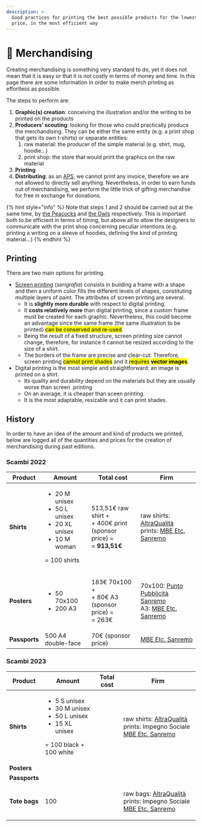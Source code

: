 ```yaml
---
description: >-
  Good practices for printing the best possible products for the lowest possible
  price, in the most efficient way
---
```


# 👕 Merchandising

Creating merchandising is something very standard to do, yet it does not mean that it is easy or that it is not costly in terms of money and time. In this page there are some information in order to make merch printing as effortless as possible.

The steps to perform are:

1. **Graphic(s) creation**: conceiving the illustration and/or the writing to be printed on the products
2. **Producers’ scouting**: looking for those who could practically produce the merchandising. They can be either the same entity (e.g. a print shop that gets its own t-shirts) or separate entities:
   1. raw material: the producer of the simple material (e.g. shirt, mug, hoodie…)
   2. print shop: the store that would print the graphics on the raw material
3. **Printing**
4. **Distributing**: as an [APS](associazione/), we cannot print any invoice, therefore we are not allowed to directly sell anything. Nevertheless, in order to earn funds out of merchandising, we perform the little trick of gifting merchandise for free in exchange for donations.

{% hint style="info" %}
Note that steps 1 and 2 should be carried out at the same time, by [the Peacocks](base-knowledge/staff/teams.md#civette) and [the Owls](base-knowledge/staff/teams.md#civette) respectively. This is important both to be efficient in terms of timing, but above all to allow the designers to communicate with the print shop concerning peculiar intentions (e.g. printing a writing on a sleeve of hoodies, defining the kind of printing material…)
{% endhint %}

## Printing

There are two main options for printing.

* [Screen printing](https://en.wikipedia.org/wiki/Screen\_printing) (_serigrafia_) consists in building a frame with a shape and then a uniform color fills the different levels of shapes, constituting multiple layers of paint. The attributes of screen printing are several.
  * It is **slightly more durable** with respect to digital printing.
  * It **costs relatively more** than digital printing, since a custom frame must be created for each graphic. Nevertheless, this could become an advantage since the same frame (the same illustration to be printed) <mark style="background-color:yellow;">can be conserved and re-used</mark>.
  * Being the result of a fixed structure, screen printing size cannot change, therefore, for instance it cannot be resized according to the size of a shirt.
  * The borders of the frame are precise and clear-cut. Therefore, screen printing <mark style="background-color:yellow;">cannot print shades</mark> and it <mark style="background-color:yellow;">requires</mark> <mark style="background-color:yellow;"></mark><mark style="background-color:yellow;">**vector images**</mark>.
* Digital printing is the most simple and straightforward: an image is printed on a shirt.
  * Its quality and durability depend on the materials but they are usually worse than screen .printing
  * On an average, it is cheaper than sceen printing.
  * It is the most adaptable, resizable and it can print shades.

## History

In order to have an idea of the amount and kind of products we printed, below are logged all of the quantities and prices for the creation of merchandising during past editions.

### Scambi 2022

| Product       | Amount                                                                                                         | Total cost                                                                                 | Firm                                                                                                                                                                                           |
| ------------- | -------------------------------------------------------------------------------------------------------------- | ------------------------------------------------------------------------------------------ | ---------------------------------------------------------------------------------------------------------------------------------------------------------------------------------------------- |
| **Shirts**    | <ul><li>20 M unisex</li><li>50 L unisex</li><li>20 XL unisex</li><li>10 M woman</li></ul><p>  = 100 shirts</p> | <p>513,51€ raw shirt +<br>+ 400€ print (sponsor price) =<br>= <strong>913,51€</strong></p> | <p>raw shirts: <a href="https://altraq.it">AltraQualità</a><br>prints: <a href="https://www.mbe.it/it/spedizioni-stampa/imperia/sanremo/0205">MBE Etc. Sanremo</a></p>                         |
| **Posters**   | <ul><li>50 70x100</li><li>200 A3</li></ul>                                                                     | <p>183€ 70x100 +<br>+ 80€ A3 (sponsor price) =<br>= 263€</p>                               | <p>70x100: <a href="http://www.puntopubblicitasanremo.it/">Punto Pubblicità Sanremo</a><br>A3: <a href="https://www.mbe.it/it/spedizioni-stampa/imperia/sanremo/0205">MBE Etc. Sanremo</a></p> |
| **Passports** | 500 A4 double-face                                                                                             | 70€ (sponsor price)                                                                        | [MBE Etc. Sanremo](https://www.mbe.it/it/spedizioni-stampa/imperia/sanremo/0205)                                                                                                               |

### Scambi 2023

| Product       | Amount                                                                                                                    | Total cost | Firm                                                                                                                                                                                   |
| ------------- | ------------------------------------------------------------------------------------------------------------------------- | ---------- | -------------------------------------------------------------------------------------------------------------------------------------------------------------------------------------- |
| **Shirts**    | <ul><li>5 S unisex</li><li>30 M unisex</li><li>50 L unisex</li><li>15 XL unisex</li></ul><p>  = 100 black + 100 white</p> |            | <p>raw shirts: <a href="https://altraq.it">AltraQualità</a><br>prints: Impegno Sociale <a href="https://www.mbe.it/it/spedizioni-stampa/imperia/sanremo/0205">MBE Etc. Sanremo</a></p> |
| **Posters**   |                                                                                                                           |            |                                                                                                                                                                                        |
| **Passports** |                                                                                                                           |            |                                                                                                                                                                                        |
| **Tote bags** | 100                                                                                                                       |            | <p>raw bags: <a href="https://altraq.it">AltraQualità</a><br>prints: Impegno Sociale <a href="https://www.mbe.it/it/spedizioni-stampa/imperia/sanremo/0205">MBE Etc. Sanremo</a></p>   |
